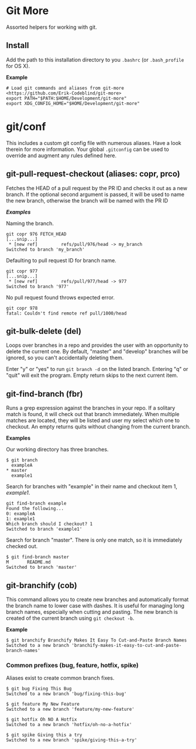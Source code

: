 # Git More

Assorted helpers for working with git.

## Install

Add the path to this installation directory to you `.bashrc` (or `.bash_profile` for OS X).

**Example**
```
# Load git commands and aliases from git-more  <https://github.com/Erik-Codeblind/git-more>
export PATH="$PATH:$HOME/Development/git-more"
export XDG_CONFIG_HOME="$HOME/Development/git-more"
```

# git/conf

This includes a custom git config file with numerous aliases. Have a look therein for more information. Your global `.gitconfig` can be used to override and augment any rules defined here.

## git-pull-request-checkout (aliases: copr, prco)

Fetches the HEAD of a pull request by the PR ID and checks it out as a new branch. If the optional second argument is passed, it will be used to name the new branch, otherwise the branch will be named with the PR ID

***Examples***

Naming the branch.
```
git copr 976 FETCH_HEAD
[...snip...]
 * [new ref]         refs/pull/976/head -> my_branch
Switched to branch 'my_branch'
```

Defaulting to pull request ID for branch name.
```
git copr 977
[...snip...]
 * [new ref]         refs/pull/977/head -> 977
Switched to branch '977'
```

No pull request found throws expected error.
```
git copr 978
fatal: Couldn't find remote ref pull/1000/head
```

## git-bulk-delete (del)

Loops over branches in a repo and provides the user with an opportunity to delete the current one. By default, "master" and "develop" branches will be ignored, so you can't accidentally deleting them.

Enter "y" or "yes" to run `git branch -d` on the listed branch. Entering "q" or "quit" will exit the program. Empty return skips to the next current item.

## git-find-branch (fbr)

Runs a grep expression against the branches in your repo. If a solitary match is found, it will check out that branch immediately. When multiple matches are located, they will be listed and user my select which one to checkout. An empty returns quits without changing from the current branch.
  
**Examples**

Our working directory has three branches.
```
$ git branch
  exampleA
* master
  example1
```

Search for branches with "example" in their name and checkout item 1, *example1*.
```
git find-branch example
Found the following...
0: exampleA
1: example1
Which branch should I checkout? 1
Switched to branch 'example1'
```

Search for branch "master". There is only one match, so it is immediately checked out.
```
$ git find-branch master
M       README.md
Switched to branch 'master'
```


## git-branchify (cob)

This command allows you to create new branches and automatically format the branch name to lower case with dashes. It is
useful for managing long branch names, especially when cutting and pasting. The new branch is created of the current branch
using `git checkout -b`.

**Example**
```
$ git branchify Branchify Makes It Easy To Cut-and-Paste Branch Names
Switched to a new branch 'branchify-makes-it-easy-to-cut-and-paste-branch-names'
```

### Common prefixes (bug, feature, hotfix, spike)

Aliases exist to create common branch fixes.

```
$ git bug Fixing This Bug
Switched to a new branch 'bug/fixing-this-bug'
```

```
$ git feature My New Feature
Switched to a new branch 'feature/my-new-feature'
```

```
$ git hotfix Oh NO A Hotfix
Switched to a new branch 'hotfix/oh-no-a-hotfix'
```

```
$ git spike Giving this a try
Switched to a new branch 'spike/giving-this-a-try'
```